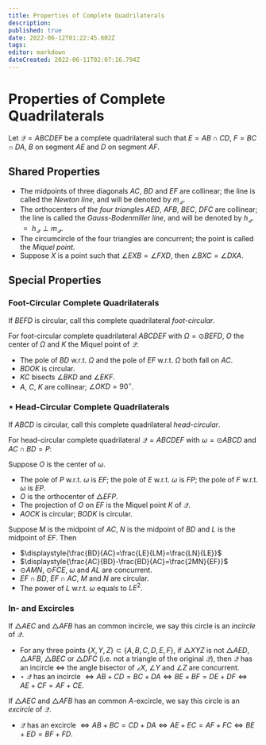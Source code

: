 ```yaml
---
title: Properties of Complete Quadrilaterals
description: 
published: true
date: 2022-06-12T01:22:45.602Z
tags: 
editor: markdown
dateCreated: 2022-06-11T02:07:16.794Z
---
```


# Properties of Complete Quadrilaterals
Let $\mathcal Q=ABCDEF$ be a complete quadrilateral such that $E=AB\cap CD$, $F=BC\cap DA$, $B$ on segment $AE$ and $D$ on segment $AF$.

## Shared Properties
- The midpoints of three diagonals $AC$, $BD$ and $EF$ are collinear; the line is called the *Newton line*, and will be denoted by $m_\mathcal Q$.
- The orthocenters of *the four triangles* $AED$, $AFB$, $BEC$, $DFC$ are collinear; the line is called the *Gauss-Bodenmiller line*, and will be denoted by $h_\mathcal Q$.
  - $h_\mathcal Q\perp m_\mathcal Q$.
- The circumcircle of the four triangles are concurrent; the point is called the *Miquel point*.
- Suppose $X$ is a point such that $\angle EXB=\angle FXD$, then $\angle BXC=\angle DXA$.

## Special Properties

### Foot-Circular Complete Quadrilaterals
If $BEFD$ is circular, call this complete quadrilateral *foot-circular*.

For foot-circular complete quadrilateral $ABCDEF$ with $\Omega=\odot BEFD$, $O$ the center of $\Omega$ and $K$ the Miquel point of $\mathcal Q$:

- The pole of $BD$ w.r.t. $\Omega$ and the pole of $EF$ w.r.t. $\Omega$ both fall on $AC$.
- $BDOK$ is circular.
- $KC$ bisects $\angle BKD$ and $\angle EKF$.
- $A$, $C$, $K$ are collinear; $\angle OKD=90^\circ$.

### $\star$ Head-Circular Complete Quadrilaterals
If $ABCD$ is circular, call this complete quadrilateral *head-circular*.

For head-circular complete quadrilateral $\mathcal Q=ABCDEF$ with $\omega=\odot ABCD$ and $AC\cap BD=P$:

Suppose $O$ is the center of $\omega$.
- The pole of $P$ w.r.t. $\omega$ is $EF$; the pole of $E$ w.r.t. $\omega$ is $FP$; the pole of $F$ w.r.t. $\omega$ is $EP$.
- $O$ is the orthocenter of $\triangle EFP$.
- The projection of $O$ on $EF$ is the Miquel point $K$ of $\mathcal Q$.
- $AOCK$ is circular; $BODK$ is circular.

Suppose $M$ is the midpoint of $AC$, $N$ is the midpoint of $BD$ and $L$ is the midpoint of $EF$. Then
- $\displaystyle{\frac{BD}{AC}=\frac{LE}{LM}=\frac{LN}{LE}}$
- $\displaystyle{\frac{AC}{BD}-\frac{BD}{AC}=\frac{2MN}{EF}}$
- $\odot AMN$, $\odot FCE$, $\omega$ and $AL$ are concurrent.
- $EF\cap BD$, $EF\cap AC$, $M$ and $N$ are circular.
- The power of $L$ w.r.t. $\omega$ equals to $LE^2$.

### In- and Excircles
If $\triangle AEC$ and $\triangle AFB$ has an common incircle, we say this circle is an *incircle* of $\mathcal Q$.

- For any three points $\{X,Y,Z\}\subset\{A,B,C,D,E,F\}$, if $\triangle XYZ$ is not $\triangle AED$, $\triangle AFB$, $\triangle BEC$ or $\triangle DFC$ (i.e. not a triangle of the original $\mathcal Q$), then $\mathcal Q$ has an incircle $\iff$ the angle bisector of $\angle X$, $\angle Y$ and $\angle Z$ are concurrent.
- $\star$ $\mathcal Q$ has an incircle $\iff AB+CD=BC+DA\iff BE+BF=DE+DF\iff AE+CF=AF+CE$.

If $\triangle AEC$ and $\triangle AFB$ has an common $A$-excircle, we say this circle is an *excircle* of $\mathcal Q$.

- $\mathcal Q$ has an excircle $\iff AB+BC=CD+DA\iff AE+EC=AF+FC\iff BE+ED=BF+FD$.
